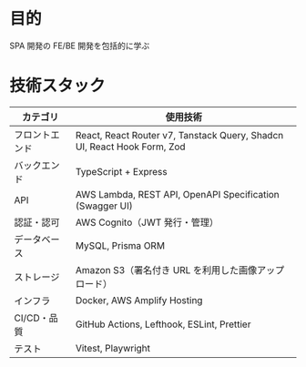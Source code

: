 # 目的

SPA 開発の FE/BE 開発を包括的に学ぶ

# 技術スタック

| カテゴリ       | 使用技術                                                                |
| -------------- | ----------------------------------------------------------------------- |
| フロントエンド | React, React Router v7, Tanstack Query, Shadcn UI, React Hook Form, Zod |
| バックエンド   | TypeScript + Express                                                    |
| API            | AWS Lambda, REST API, OpenAPI Specification (Swagger UI)                |
| 認証・認可     | AWS Cognito（JWT 発行・管理）                                           |
| データベース   | MySQL, Prisma ORM                                                       |
| ストレージ     | Amazon S3（署名付き URL を利用した画像アップロード）                    |
| インフラ       | Docker, AWS Amplify Hosting                                             |
| CI/CD・品質    | GitHub Actions, Lefthook, ESLint, Prettier                              |
| テスト         | Vitest, Playwright                                                      |
